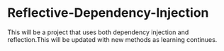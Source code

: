 # Reflective-Dependency-Injection
This will be a project that uses both dependency injection and reflection.This will be updated with new methods as learning continues.
